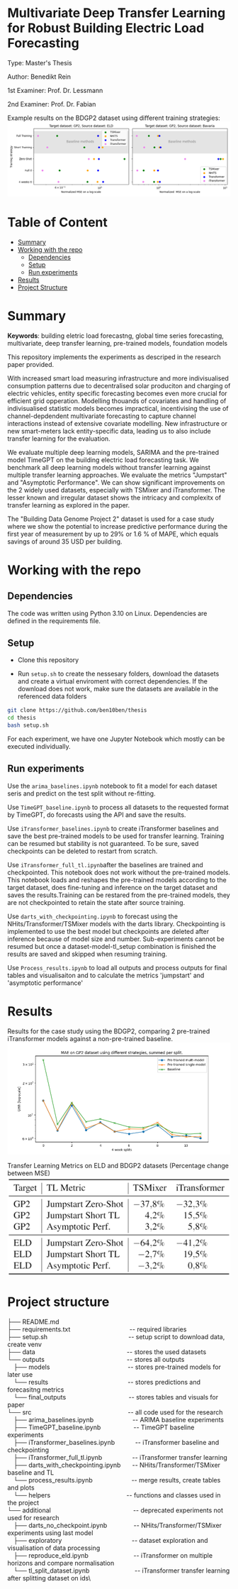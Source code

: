 # Multivariate Deep Transfer Learning for Robust Building Electric Load Forecasting
Type: Master's Thesis

Author: Benedikt Rein

1st Examiner: Prof. Dr. Lessmann

2nd Examiner: Prof. Dr. Fabian

Example results on the BDGP2 dataset using different training strategies:
![Results on BDGP2 dataset](https://github.com/ben10ben/thesis/blob/master/outputs/results/final_outputs/target_GP2.png)


# Table of Content
- [Summary](#Summary)
- [Working with the repo](#working-with-the-repo)
    - [Dependencies](#Dependencies)
    - [Setup](#Setup)
    - [Run experiments](#Run-experiments)
- [Results](#Results)
- [Project Structure](#Project-structure)


# Summary
**Keywords**: building eletric load forecastng, global time series forecasting, multivariate, deep transfer learning, pre-trained models, foundation models

This repository implements the experiments as descriped in the research paper provided. 

With increased smart load measuring infrastructure and more indivisualised consumption patterns due to decentralised solar produciton and charging of electric vehicles, entity specific forecasting becomes even more crucial for efficient grid opperation. Modelling thouands of covariates and handling of indivisualised statistic models becomes impractical, incentivising the use of channel-depdendent multivariate forecasting to capture channel interactions instead of extensive covariate modelling. New infrastructure or new smart-meters lack entity-specific data, leading us to also include transfer learning for the evaluation.

We evaluate multiple deep learning models, SARIMA and the pre-trained model TimeGPT on the building electric load forecasting task. We benchmark all deep learning models without transfer learning against multiple transfer learning approaches. We evaluate the metrics "Jumpstart" and "Asymptotic Performance". We can show significant improvements on the 2 widely used datasets, especially with TSMixer and iTransformer. The lesser known and irregular dataset shows the intricacy and complexitx of transfer learning as explored in the paper.

The "Building Data Genome Project 2" dataset is used for a case study where we show the potential to increase predictive performance during the first year of measurement by up to 29% or 1.6 % of MAPE, which equals savings of around 35 USD per building.  


# Working with the repo

## Dependencies
The code was written using Python 3.10 on Linux. Dependencies are defined in the requirements file. 

## Setup
- Clone this repository

- Run `setup.sh` to create the nessesary folders, download the datasets and create a virtual enviroment with correct dependencies.
If the download does not work, make sure the datasets are available in the referenced data folders

```bash
git clone https://github.com/ben10ben/thesis
cd thesis
bash setup.sh
```

For each experiment, we have one Jupyter Notebook which mostly can be executed individually.

## Run experiments
Use the `arima_baselines.ipynb` notebook to fit a model for each dataset seris and predict on the test split without re-fitting.

Use `TimeGPT_baseline.ipynb` to process all datasets to the requested format by TimeGPT, do forecasts using the API and save the results.

Use `iTransformer_baselines.ipynb` to create iTransformer baselines and save the best pre-trained models to be used for transfer learning. Training can be resumed but stability is not guaranteed. To be sure, saved checkpoints can be deleted to restart from scratch. 

Use `iTransformer_full_tl.ipynb`after the baselines are trained and checkpointed. This notebook does not work without the pre-trained models.
This notebook loads and reshapes the pre-trained models according to the target dataset, does fine-tuning and inference on the target dataset and saves the results.Training can be restared from the pre-trained models, they are not checkpointed to retain the state after source training.

Use `darts_with_checkpointing.ipynb` to forecast using the NHits/Transformer/TSMixer models with the darts library. Checkpointing is implemented to use the best model but checkpoints are deleted after inference because of model size and number. Sub-experiments cannot be resumed but once a dataset-model-tl_setup combination is finished the results are saved and skipped when resuming training.  

Use `Process_results.ipynb` to load all outputs and process outputs for final tables and visualisaiton and to calculate the metrics 'jumpstart' and 'asymptotic performance'

# Results

Results for the case study using the BDGP2, comparing 2 pre-trained iTransformer models against a non-pre-trained baseline.
![Case study on BDGP2 dataset](https://github.com/ben10ben/thesis/blob/master/outputs/results/final_outputs/startup_strategies_mae.png)

Transfer Learning Metrics on ELD and BDGP2 datasets (Percentage change between MSE)
![Transfer learning between ELD and BDGP2 with iTransformer and TSMixer](https://github.com/ben10ben/thesis/blob/master/outputs/results/final_outputs/tl_table_gp2_eld.png)

# Project structure

├── README.md\
├── requirements.txt &nbsp;&emsp;&emsp;&emsp;&emsp;&emsp;&emsp;&emsp;&emsp;&emsp;-- required libraries\
├── setup.sh &nbsp;&ensp;&emsp;&emsp;&emsp;&emsp;&emsp;&emsp;&emsp;&emsp;&emsp;&emsp;&emsp;&emsp;-- setup script to download data, create venv\
├── data &ensp;&emsp;&emsp;&emsp;&emsp;&emsp;&emsp;&emsp;&emsp;&emsp;&emsp;&emsp;&emsp;&emsp;&emsp;-- stores the used datasets\
└── outputs &emsp;&emsp;&emsp;&emsp;&emsp;&emsp;&emsp;&emsp;&emsp;&emsp;&emsp;&emsp;&emsp;-- stores all outputs\
&emsp;├── models &nbsp;&emsp;&emsp;&emsp;&emsp;&emsp;&emsp;&emsp;&emsp;&emsp;&emsp;&emsp;&emsp;-- stores pre-trained models for later use\
&emsp;└── results &nbsp;&nbsp;&emsp;&emsp;&emsp;&emsp;&emsp;&emsp;&emsp;&emsp;&emsp;&emsp;&emsp;&emsp;-- stores predictions and forecasitng metrics\
&emsp;└── final_outputs &nbsp;&nbsp;&nbsp;&emsp;&emsp;&emsp;&emsp;&emsp;&emsp;&emsp;&emsp;&emsp;-- stores tables and visuals for paper\
└── src &nbsp;&emsp;&emsp;&emsp;&emsp;&emsp;&emsp;&emsp;&emsp;&emsp;&emsp;&emsp;&emsp;&emsp;&emsp;&emsp;-- all code used for the research\
&emsp;├── arima_baselines.ipynb &emsp;&emsp;&emsp;&emsp;&emsp;&emsp;-- ARIMA baseline experiments\
&emsp;├── TimeGPT_baseline.ipynb &emsp;&emsp;&emsp;&emsp;&emsp;-- TimeGPT baseline experiments\
&emsp;├── iTransformer_baselines.ipynb &emsp;&emsp;&emsp;-- iTransformer baseline and checkpointing\
&emsp;├── iTransformer_full_tl.ipynb &nbsp;&nbsp;&emsp;&emsp;&emsp;&emsp;-- iTransformer transfer learning\
&emsp;├── darts_with_checkpointing.ipynb &nbsp;&nbsp;&emsp;-- NHits/Transformer/TSMixer baseline and TL\
&emsp;└── process_results.ipynb &emsp;&emsp;&emsp;&emsp;&emsp;&emsp;-- merge results, create tables and plots\
&emsp;└── helpers &emsp;&emsp;&emsp;&emsp;&emsp;&emsp;&emsp;&emsp;&emsp;&emsp;&emsp;&emsp;-- functions and classes used in the project\
└── additional &emsp;&emsp;&emsp;&emsp;&emsp;&emsp;&emsp;&emsp;&emsp;&emsp;&emsp;&emsp;&emsp;-- deprecated experiments not used for research\
&emsp;├── darts_no_checkpoint.ipynb &emsp;&emsp;&emsp;&emsp;-- NHits/Transformer/TSMixer experiments using last model\
&emsp;├── exploratory &emsp;&emsp;&emsp;&emsp;&emsp;&emsp;&emsp;&emsp;&emsp;&emsp;&emsp;-- dataset exploration and visualisation of data processing\
&emsp;├── reproduce_eld.ipynb &emsp;&emsp;&emsp;&emsp;&emsp;&emsp;&emsp;-- iTransformer on multiple horizons and compare normalisation\
&emsp;└── tl_split_dataset.ipynb &emsp;&emsp;&emsp;&emsp;&emsp;&emsp;&emsp;-- iTransformer transfer learning after splitting dataset on ids\